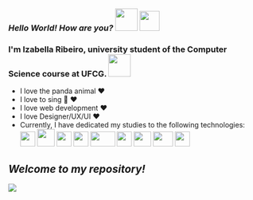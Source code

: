 ### *Hello World! How are you?* <img style="-webkit-user-select: none;margin: auto;" src="https://images-wixmp-ed30a86b8c4ca887773594c2.wixmp.com/f/11b45f12-3536-4c56-8e11-641517bf9c19/d2lanmn-ad32c372-ad41-4b04-a183-0f530b05f707.gif?token=eyJ0eXAiOiJKV1QiLCJhbGciOiJIUzI1NiJ9.eyJzdWIiOiJ1cm46YXBwOiIsImlzcyI6InVybjphcHA6Iiwib2JqIjpbW3sicGF0aCI6IlwvZlwvMTFiNDVmMTItMzUzNi00YzU2LThlMTEtNjQxNTE3YmY5YzE5XC9kMmxhbm1uLWFkMzJjMzcyLWFkNDEtNGIwNC1hMTgzLTBmNTMwYjA1ZjcwNy5naWYifV1dLCJhdWQiOlsidXJuOnNlcnZpY2U6ZmlsZS5kb3dubG9hZCJdfQ.LRFkVjLozYuYtjPSRVQdElY2Te35-oqIruF6dZTym3Q" width = "45" height = "45"> <img style="-webkit-user-select: none;margin: auto;" src="https://raw.githubusercontent.com/TheDudeThatCode/TheDudeThatCode/master/Assets/Earth.gif" width = "40" height = "40">
### I'm Izabella Ribeiro, university student of the Computer Science course at UFCG. <img src="https://i.giphy.com/media/VzlP2ZDcyA9OBjg9SP/giphy.webp" onerror="this.onerror=null;this.src='https://i.giphy.com/VzlP2ZDcyA9OBjg9SP.gif';" alt="" width = "45" height = "45">

- I love the panda animal :heart:
- I love to sing :microphone: :heart:
- I love web development :heart:
- I love Designer/UX/UI :heart:
- Currently, I have dedicated my studies to the following technologies:      
    <img style="-webkit-user-select: none;margin: auto;cursor: zoom-in;" src="https://banner2.cleanpng.com/20180410/dbq/kisspng-react-javascript-responsive-web-design-github-angu-github-5accac24ced243.4761515415233628528472.jpg" width="30" height="30"> <img style="-webkit-user-select: none;margin: auto;" src="https://encrypted-tbn0.gstatic.com/images?q=tbn%3AANd9GcTuQLVaq1aRTE6kegl4kjC4XMaiz_tCdijLUA&amp;usqp=CAU" width="35" height="35"> <img style="-webkit-user-select: none;margin: auto;cursor: zoom-in;" src="https://e7.pngegg.com/pngimages/5/56/png-clipart-website-development-html5-logo-world-wide-web-consortium-world-wide-web-angle-web-design.png" width="30" height="30"> <img style="-webkit-user-select: none;margin: auto;cursor: zoom-in;" src="https://cdn4.iconfinder.com/data/icons/social-media-logos-6/512/121-css3-512.png" width="30" height="30"> <img style="-webkit-user-select: none;margin: auto;cursor: zoom-in;" src="https://img2.gratispng.com/20181211/sjp/kisspng-gimp-image-editing-adobe-photoshop-photo-manipulat-paintbrush-logo-bing-images-5c1052d17de189.2061356315445736495156.jpg" width="50" height="30"> <img style="-webkit-user-select: none;margin: auto;cursor: zoom-in;" src="https://upload.wikimedia.org/wikipedia/commons/2/20/Photoshop_CC_icon.png" width="30" height="30"> <img style="-webkit-user-select: none;margin: auto;cursor: zoom-in;" src="https://banner2.cleanpng.com/20180731/tzw/kisspng-gopher-docker-computer-programming-clojure-5b60bcbbaea281.7058312815330664277153.jpg" width="35" height="30"> <img style="-webkit-user-select: none;margin: auto;cursor: zoom-in;" src="https://img2.gratispng.com/20180331/zdw/kisspng-blender-computer-icons-rendering-blender-5ac043155198c1.6803805515225495253342.jpg" width="40" height="30"> <img style="-webkit-user-select: none;margin: auto;cursor: zoom-in;" src="https://www.pinclipart.com/picdir/middle/269-2691398_python-logo-clipart-transparent-background-png-download.png" width="30" height="30">

## *Welcome to my repository!* 
<img style="-webkit-user-select: none;margin: auto;" src="https://i.pinimg.com/originals/3f/9e/98/3f9e98574fadbe0acbb6d143381948bb.gif">

